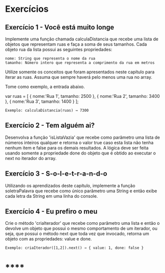 # **Exercícios**

## Exercício 1 - Você está muito longe

Implemente uma função chamada calculaDistancia que recebe uma lista de objetos que representam ruas e faça a soma de seus tamanhos. Cada objeto rua da lista possui as seguintes propriedades:

    nome: String que representa o nome da rua
    tamanho: Número intero que representa a comprimento da rua em metros

Utilize somente os conceitos que foram apresentados neste capítulo para iterar as ruas. Assuma que sempre haverá pelo menos uma rua no array.

Tome como exemplo, a entrada abaixo.

var ruas = [
{ nome:'Rua 1', tamanho: 2500 },
{ nome:'Rua 2', tamanho: 3400 },
{ nome:'Rua 3', tamanho: 1400 }
];

    Exemplo: calculaDistancia(ruas) → 7300

## Exercício 2 - Tem alguém ai?

Desenvolva a função 'isListaVazia' que recebe como parâmetro uma lista de números inteiros qualquer e retorna o valor true caso esta lista não tenha nenhum item e false para os demais resultados. A lógica deve ser feita usando somente a propriedade done do objeto que é obtido ao executar o next no iterador do array.

## Exercício 3 - S-o-l-e-t-r-a-n-d-o

Utilizando os aprendizados deste capítulo, implemente a função soletraPalavra que recebe como único parâmetro uma String e então exibe cada letra da String em uma linha do console.

## Exercício 4 - Eu prefiro o meu

Crie o método 'criaIterador' que recebe como parâmetro uma lista e então o devolve um objeto que possui o mesmo comportamento de um iterador, ou seja, que possui o método next que toda vez que invocado, retorna um objeto com as propriedades: value e done.

    Exemplo: criaIterador([1,2]).next() → { value: 1, done: false }

# \*\*\*\*
